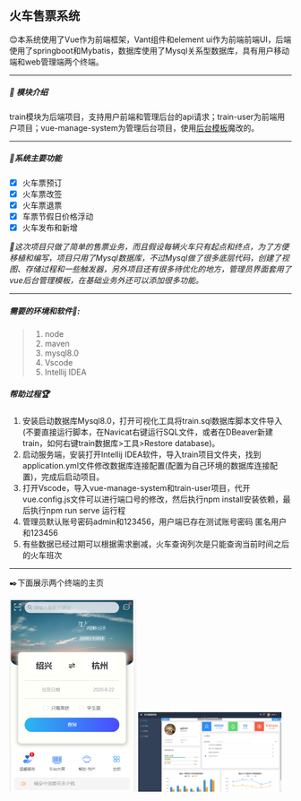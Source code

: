 ## 火车售票系统

:blush:本系统使用了Vue作为前端框架，Vant组件和element ui作为前端前端UI，后端使用了springboot和Mybatis，数据库使用了Mysql关系型数据库，具有用户移动端和web管理端两个终端。

----------
##### :100: 模块介绍

train模块为后端项目，支持用户前端和管理后台的api请求；train-user为前端用户项目；vue-manage-system为管理后台项目，使用[后台模板](https://github.com/lin-xin/vue-manage-system)魔改的。

----------
##### :hammer:系统主要功能

- [x] 火车票预订
- [x] 火车票改签
- [x] 火车票退票
- [x] 车票节假日价格浮动
- [x] 火车发布和新增

_:wrench:这次项目只做了简单的售票业务，而且假设每辆火车只有起点和终点，为了方便移植和编写，项目只用了Mysql数据库，不过Mysql做了很多底层代码，创建了视图、存储过程和一些触发器，另外项目还有很多待优化的地方，管理员界面套用了vue后台管理模板，在基础业务外还可以添加很多功能。_

-----------

##### 需要的环境和软件:rainbow::

> 1. node
> 2. maven
> 3. mysql8.0
> 4. Vscode
> 5. Intellij IDEA

##### 帮助过程:trophy:

1. 安装启动数据库Mysql8.0，打开可视化工具将train.sql数据库脚本文件导入(不要直接运行脚本，在Navicat右键运行SQL文件，或者在DBeaver新建train，如何右键train数据库>工具>Restore database)。
2. 启动服务端，安装打开Intellij IDEA软件，导入train项目文件夹，找到application.yml文件修改数据库连接配置(配置为自己环境的数据库连接配置)，完成后启动项目。
3. 打开Vscode，导入vue-manage-system和train-user项目，代开vue.config.js文件可以进行端口号的修改，然后执行npm install安装依赖，最后执行npm run serve 运行程
4. 管理员默认账号密码admin和123456，用户端已存在测试账号密码 匿名用户和123456
5. 有些数据已经过期可以根据需求删减，火车查询列次是只能查询当前时间之后的火车班次

-----

:black_nib:下面展示两个终端的主页​

<img src="./img/mobile.jpg" alt="移动主页" style="zoom:50%;" />



<img src="./img/web.jpg" alt="web主页" style="zoom: 25%;" />
